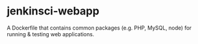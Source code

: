 # jenkinsci-webapp
A Dockerfile that contains common packages (e.g. PHP, MySQL, node) for running &amp; testing web applications.
